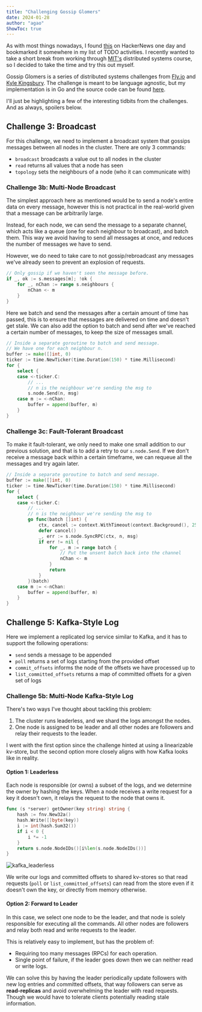 ```yaml
---
title: "Challenging Gossip Glomers"
date: 2024-01-28
author: "agao"
ShowToc: true
---
```


As with most things nowadays, I found [this](https://news.ycombinator.com/item?id=34897723) on HackerNews one day and bookmarked it somewhere in my list of TODO activities. I recently wanted to take a short break from working through [MIT's](https://pdos.csail.mit.edu/6.824/) distributed systems course, so I decided to take the time and try this out myself.

Gossip Glomers is a series of distributed systems challenges from [Fly.io](https://fly.io/dist-sys/) and [Kyle Kingsbury](https://aphyr.com/about). The challenge is meant to be language agnostic, but my implementation is in Go and the source code can be found [here](https://github.com/algao1/gossip-glomers).

I'll just be highlighting a few of the interesting tidbits from the challenges. And as always, spoilers below.

## Challenge 3: Broadcast

For this challenge, we need to implement a broadcast system that gossips messages between all nodes in the cluster. There are only 3 commands:

- `broadcast` broadcasts a value out to all nodes in the cluster
- `read` returns all values that a node has seen
- `topology` sets the neighbours of a node (who it can communicate with)

### Challenge 3b: Multi-Node Broadcast

The simplest approach here as mentioned would be to send a node's entire data on every message, however this is not practical in the real-world given that a message can be arbitrarily large.

Instead, for each node, we can send the message to a separate channel, which acts like a queue (one for each neighbour to broadcast), and batch them. This way we avoid having to send all messages at once, and reduces the number of messages we have to send.

However, we do need to take care to not gossip/rebroadcast any messages we've already seen to prevent an explosion of requests.

```go
// Only gossip if we haven't seen the message before.
if _, ok := s.messages[m]; !ok {
	for _, nChan := range s.neighbours {
		nChan <- m
	}
}
```

Here we batch and send the messages after a certain amount of time has passed, this is to ensure that messages are delivered on time and doesn't get stale. We can also add the option to batch and send after we've reached a certain number of messages, to keep the size of messages small.

```go
// Inside a separate goroutine to batch and send message.
// We have one for each neighbour n.
buffer := make([]int, 0)
ticker := time.NewTicker(time.Duration(150) * time.Millisecond)
for {
    select {
    case <-ticker.C:
        // ...
        // n is the neighbour we're sending the msg to
        s.node.Send(n, msg)
    case m := <-nChan:
        buffer = append(buffer, m)
    }
}
```

### Challenge 3c: Fault-Tolerant Broadcast

To make it fault-tolerant, we only need to make one small addition to our previous solution, and that is to add a retry to our `s.node.Send`. If we don't receive a message back within a certain timeframe, we can requeue all the messages and try again later.

```go
// Inside a separate goroutine to batch and send message.
buffer := make([]int, 0)
ticker := time.NewTicker(time.Duration(150) * time.Millisecond)
for {
    select {
    case <-ticker.C:
        // ...
        // n is the neighbour we're sending the msg to
        go func(batch []int) {
			ctx, cancel := context.WithTimeout(context.Background(), 250*time.Millisecond)
			defer cancel()
			_, err := s.node.SyncRPC(ctx, n, msg)
			if err != nil {
			    for _, m := range batch {
                    // Put the unsent batch back into the channel
					nChan <- m
				}
				return
			}
		}(batch)
    case m := <-nChan:
        buffer = append(buffer, m)
    }
}
```

## Challenge 5: Kafka-Style Log

Here we implement a replicated log service similar to Kafka, and it has to support the following operations:

- `send` sends a message to be appended
- `poll` returns a set of logs starting from the provided offset
- `commit_offsets` informs the node of the offsets we have processed up to
- `list_committed_offsets` returns a map of committed offsets for a given set of logs

### Challenge 5b: Multi-Node Kafka-Style Log

There's two ways I've thought about tackling this problem:

1. The cluster runs leaderless, and we shard the logs amongst the nodes.
2. One node is assigned to be leader and all other nodes are followers and relay their requests to the leader.

I went with the first option since the challenge hinted at using a linearizable kv-store, but the second option more closely aligns with how Kafka looks like in reality.

#### Option 1: Leaderless

Each node is responsible (or owns) a subset of the logs, and we determine the owner by hashing the keys. When a node receives a write request for a key it doesn't own, it relays the request to the node that owns it.

```go
func (s *server) getOwner(key string) string {
	hash := fnv.New32a()
	hash.Write([]byte(key))
	i := int(hash.Sum32())
	if i < 0 {
		i *= -1
	}
	return s.node.NodeIDs()[i%len(s.node.NodeIDs())]
}
```

![kafka_leaderless](/blurb/img/kafka_leaderless.png)

We write our logs and committed offsets to shared kv-stores so that read requests (`poll` or `list_committed_offsets`) can read from the store even if it doesn't own the key, or directly from memory otherwise.

#### Option 2: Forward to Leader

In this case, we select one node to be the leader, and that node is solely responsible for executing all the commands. All other nodes are followers and relay both read and write requests to the leader.

This is relatively easy to implement, but has the problem of:

- Requiring too many messages (RPCs) for each operation.
- Single point of failure, if the leader goes down then we can neither read or write logs.

We can solve this by having the leader periodically update followers with new log entries and committed offsets, that way followers can serve as **read-replicas** and avoid overwhelming the leader with read requests. Though we would have to tolerate clients potentially reading stale information.
